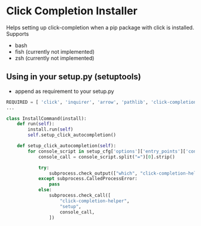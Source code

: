 # Click Completion Installer

Helps setting up click-completion when a pip package with click is installed.
Supports

* bash
* fish (currently not implemented)
* zsh (currently not implemented)


## Using in your setup.py (setuptools)

* append as requirement to your setup.py

```python
REQUIRED = [ 'click', 'inquirer', 'arrow', 'pathlib', 'click-completion-helper', 'click-default-group' ]
...

class InstallCommand(install):
    def run(self):
        install.run(self)
        self.setup_click_autocompletion()

    def setup_click_autocompletion(self):
        for console_script in setup_cfg['options']['entry_points']['console_scripts']:
            console_call = console_script.split("=")[0].strip()

            try:
                subprocess.check_output(["which", "click-completion-helper"])
            except subprocess.CalledProcessError:
                pass
            else:
                subprocess.check_call([
                    "click-completion-helper",
                    "setup",
                    console_call,
                ])


```